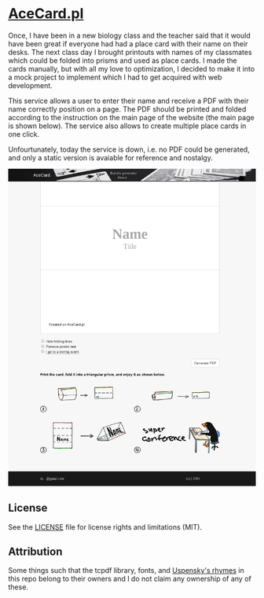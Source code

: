 # [AceCard.pl]

Once, I have been in a new biology class and the teacher said that it would have been great if everyone had had a place card with their name on their desks. The next class day I brought printouts with names of my classmates which could be folded into prisms and used as place cards. I made the cards manually, but with all my love to optimization, I decided to make it into a mock project to implement which I had to get acquired with web development.

This service allows a user to enter their name and receive a PDF with their name correctly position on a page. The PDF should be printed and folded according to the instruction on the main page of the website (the main page is shown below). The service also allows to create multiple place cards in one click.

Unfourtunately, today the service is down, i.e. no PDF could be generated, and only a static version is avaiable for reference and nostalgy.

![The interface.](demo.png)

## License
See the [LICENSE](LICENSE.md) file for license rights and limitations (MIT).

## Attribution
Some things such that the tcpdf library, fonts, and [Uspensky's rhymes](uspenskiy.txt) in this repo belong to their owners and I do not claim any ownership of any of these.

   [AceCard.pl]: <https://murfel.github.io/acecard.pl/>
